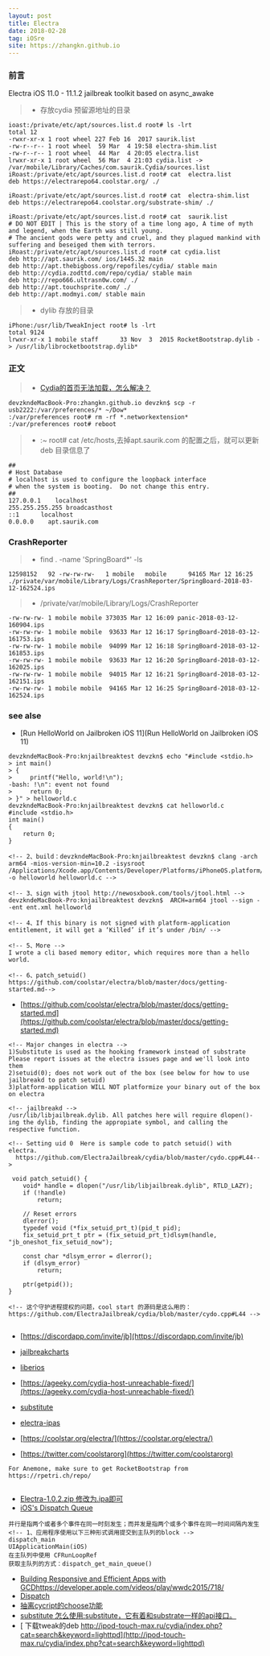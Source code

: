 ```yaml
---
layout: post
title: Electra
date: 2018-02-28
tag: iOSre
site: https://zhangkn.github.io
---
```


### 前言

Electra iOS 11.0 - 11.1.2 jailbreak toolkit based on async_awake


>* 存放cydia 预留源地址的目录

```
ioast:/private/etc/apt/sources.list.d root# ls -lrt
total 12
-rwxr-xr-x 1 root wheel 227 Feb 16  2017 saurik.list
-rw-r--r-- 1 root wheel  59 Mar  4 19:58 electra-shim.list
-rw-r--r-- 1 root wheel  44 Mar  4 20:05 electra.list
lrwxr-xr-x 1 root wheel  56 Mar  4 21:03 cydia.list -> /var/mobile/Library/Caches/com.saurik.Cydia/sources.list
iRoast:/private/etc/apt/sources.list.d root# cat  electra.list
deb https://electrarepo64.coolstar.org/ ./

iRoast:/private/etc/apt/sources.list.d root# cat  electra-shim.list
deb https://electrarepo64.coolstar.org/substrate-shim/ ./

iRoast:/private/etc/apt/sources.list.d root# cat  saurik.list
# DO NOT EDIT | This is the story of a time long ago, A time of myth and legend, when the Earth was still young.
# The ancient gods were petty and cruel, and they plagued mankind with suffering and beseiged them with terrors. 
iRoast:/private/etc/apt/sources.list.d root# cat cydia.list
deb http://apt.saurik.com/ ios/1445.32 main
deb http://apt.thebigboss.org/repofiles/cydia/ stable main
deb http://cydia.zodttd.com/repo/cydia/ stable main
deb http://repo666.ultrasn0w.com/ ./
deb http://apt.touchsprite.com/ ./
deb http://apt.modmyi.com/ stable main
```

>* dylib 存放的目录
```
iPhone:/usr/lib/TweakInject root# ls -lrt
total 9124
lrwxr-xr-x 1 mobile staff      33 Nov  3  2015 RocketBootstrap.dylib -> /usr/lib/librocketbootstrap.dylib*
```

### 正文

>* [Cydia的首页无法加载，怎么解决？](http://iosre.com/t/cydia/11198)
```
devzkndeMacBook-Pro:zhangkn.github.io devzkn$ scp -r usb2222:/var/preferences/* ~/Dow*
:/var/preferences root# rm -rf *.networkextension*
:/var/preferences root# reboot
```

>* :~ root# cat /etc/hosts,去掉apt.saurik.com 的配置之后，就可以更新deb 目录信息了
```
##
# Host Database
# localhost is used to configure the loopback interface
# when the system is booting.  Do not change this entry.
##
127.0.0.1    localhost
255.255.255.255 broadcasthost
::1      localhost
0.0.0.0    apt.saurik.com
```

### CrashReporter


>* find . -name  'SpringBoard*' -ls
```
12598152   92 -rw-rw-rw-   1 mobile   mobile      94165 Mar 12 16:25 ./private/var/mobile/Library/Logs/CrashReporter/SpringBoard-2018-03-12-162524.ips
```

>* /private/var/mobile/Library/Logs/CrashReporter
```
-rw-rw-rw- 1 mobile mobile 373035 Mar 12 16:09 panic-2018-03-12-160904.ips
-rw-rw-rw- 1 mobile mobile  93633 Mar 12 16:17 SpringBoard-2018-03-12-161753.ips
-rw-rw-rw- 1 mobile mobile  94099 Mar 12 16:18 SpringBoard-2018-03-12-161853.ips
-rw-rw-rw- 1 mobile mobile  93633 Mar 12 16:20 SpringBoard-2018-03-12-162025.ips
-rw-rw-rw- 1 mobile mobile  94015 Mar 12 16:21 SpringBoard-2018-03-12-162151.ips
-rw-rw-rw- 1 mobile mobile  94165 Mar 12 16:25 SpringBoard-2018-03-12-162524.ips
```

### see alse
- [Run HelloWorld on Jailbroken iOS 11](Run HelloWorld on Jailbroken iOS 11)

```
devzkndeMacBook-Pro:knjailbreaktest devzkn$ echo "#include <stdio.h>
> int main()
> {
>     printf("Hello, world!\n");
-bash: !\n": event not found
>     return 0;
> }" > helloworld.c
devzkndeMacBook-Pro:knjailbreaktest devzkn$ cat helloworld.c
#include <stdio.h>
int main()
{
    return 0;
}

<!-- 2、build：devzkndeMacBook-Pro:knjailbreaktest devzkn$ clang -arch arm64 -mios-version-min=10.2 -isysroot /Applications/Xcode.app/Contents/Developer/Platforms/iPhoneOS.platform/Developer/SDKs/iPhoneOS.sdk/ -o helloworld helloworld.c -->

<!-- 3、sign with jtool http://newosxbook.com/tools/jtool.html -->
devzkndeMacBook-Pro:knjailbreaktest devzkn$  ARCH=arm64 jtool --sign --ent ent.xml helloworld

<!-- 4、If this binary is not signed with platform-application entitlement, it will get a ‘Killed’ if it’s under /bin/ -->

<!-- 5、More -->
I wrote a cli based memory editor, which requires more than a hello world.

<!-- 6、patch_setuid() https://github.com/coolstar/electra/blob/master/docs/getting-started.md-->
```

- [https://github.com/coolstar/electra/blob/master/docs/getting-started.md](https://github.com/coolstar/electra/blob/master/docs/getting-started.md)

```
<!-- Major changes in electra -->
1)Substitute is used as the hooking framework instead of substrate
Please report issues at the electra issues page and we'll look into them
2)setuid(0); does not work out of the box (see below for how to use jailbreakd to patch setuid)
3)platform-application WILL NOT platformize your binary out of the box on electra

<!-- jailbreakd -->
/usr/lib/libjailbreak.dylib. All patches here will require dlopen()-ing the dylib, finding the appropiate symbol, and calling the respective function.

<!-- Setting uid 0  Here is sample code to patch setuid() with electra.
  https://github.com/ElectraJailbreak/cydia/blob/master/cydo.cpp#L44-->

 void patch_setuid() {
    void* handle = dlopen("/usr/lib/libjailbreak.dylib", RTLD_LAZY);
    if (!handle) 
        return;

    // Reset errors
    dlerror();
    typedef void (*fix_setuid_prt_t)(pid_t pid);
    fix_setuid_prt_t ptr = (fix_setuid_prt_t)dlsym(handle, "jb_oneshot_fix_setuid_now");
    
    const char *dlsym_error = dlerror();
    if (dlsym_error) 
        return;

    ptr(getpid());
}

<!-- 这个守护进程提权的问题，cool start 的源码是这么用的：https://github.com/ElectraJailbreak/cydia/blob/master/cydo.cpp#L44 -->


```
- [https://discordapp.com/invite/jb](https://discordapp.com/invite/jb)
- [jailbreakcharts](https://www.reddit.com/r/jailbreak/wiki/escapeplan/guides/jailbreakcharts)
- [liberios](http://newosxbook.com/liberios/)

- [https://ageeky.com/cydia-host-unreachable-fixed/](https://ageeky.com/cydia-host-unreachable-fixed/)
- [substitute](https://github.com/coolstar/substitute)
- [electra-ipas](https://github.com/coolstar/electra-ipas)
- [https://coolstar.org/electra/](https://coolstar.org/electra/)
- [https://twitter.com/coolstarorg](https://twitter.com/coolstarorg)

```
For Anemone, make sure to get RocketBootstrap from https://rpetri.ch/repo/


```
- [Electra-1.0.2.zip 修改为.ipa即可](https://github.com/zhangkn/KNiOS-11.0-11.1.2-/blob/master/Electra-1.0.2.zip)
- [iOS's Dispatch Queue](https://xlsn0w.github.io/jekyll/2017/06/22/DispatchQueue/)

```
并行是指两个或者多个事件在同一时刻发生；而并发是指两个或多个事件在同一时间间隔内发生
<!-- 1、应用程序使用以下三种形式调用提交到主队列的block -->
dispatch_main
UIApplicationMain(iOS)
在主队列中使用 CFRunLoopRef
获取主队列的方式：dispatch_get_main_queue()

```
- [Building Responsive and Efficient Apps with GCDhttps://developer.apple.com/videos/play/wwdc2015/718/](https://developer.apple.com/videos/play/wwdc2015/718/)
- [Dispatch](https://developer.apple.com/documentation/dispatch?language=objc)
- [抽离cycript的choose功能](https://github.com/BlueCocoa/choose/)
- [substitute 怎么使用:substitute，它有着和substrate一样的api接口。 ](http://www.alonemonkey.com/2017/05/31/get-start-with-mac-reverse/)
- [ 下载tweak的deb http://ipod-touch-max.ru/cydia/index.php?cat=search&keyword=lighttpd](http://ipod-touch-max.ru/cydia/index.php?cat=search&keyword=lighttpd)